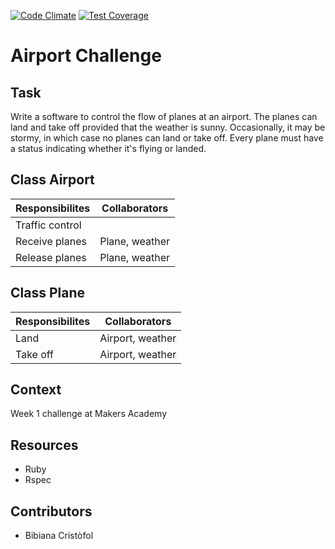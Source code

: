 [![Code Climate](https://codeclimate.com/github/BibianaC/airport_challenge/badges/gpa.svg)](https://codeclimate.com/github/BibianaC/airport_challenge)
[![Test Coverage](https://codeclimate.com/github/BibianaC/airport_challenge/badges/coverage.svg)](https://codeclimate.com/github/BibianaC/airport_challenge)

Airport Challenge
=================

Task
----
Write a software to control the flow of planes at an airport. The planes can land and take off provided that the weather is sunny. Occasionally, it may be stormy, in which case no planes can land or take off. Every plane must have a status indicating whether it's flying or landed.


Class Airport
-------------

Responsibilites | Collaborators
--------------- | -------------
Traffic control | 
Receive planes  | Plane, weather
Release planes  | Plane, weather


Class Plane
-----------

Responsibilites |  Collaborators
--------------- | ----------------
Land            | Airport, weather
Take off        | Airport, weather

## Context

Week 1 challenge at Makers Academy

## Resources

- Ruby
- Rspec

## Contributors

- Bibiana Cristòfol